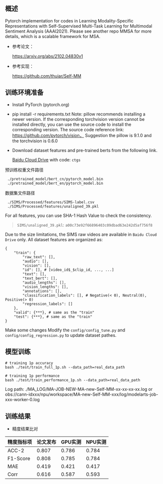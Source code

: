 <h2 id="概述.md">概述</h2>

Pytorch implementation for codes in Learning Modality-Specific Representations with Self-Supervised Multi-Task Learning for Multimodal Sentiment Analysis (AAAI2021). Please see another repo MMSA for more details, which is a scalable framework for MSA.

- 参考论文：

    https://arxiv.org/abs/2102.04830v1

- 参考实现：

    https://github.com/thuiar/Self-MM


<h2 id="训练环境准备.md">训练环境准备</h2>

- Install PyTorch (pytorch.org)
- pip install -r requirements.txt
  Note: pillow recommends installing a newer version. If the corresponding torchvision version cannot be installed directly, you can use the source code to install the corresponding version. The source code reference link: https://github.com/pytorch/vision，
Suggestion the pillow is 9.1.0 and the torchvision is 0.6.0
- Download dataset features and pre-trained berts from the following link.
    
    [Baidu Cloud Drive](https://pan.baidu.com/s/1oksuDEkkd3vGg2oBMBxiVw) with code: `ctgs`
    
预训练权重文件路径
```
 ./pretrained_model/bert_cn/pytorch_model.bin
 ./pretrained_model/bert_en/pytorch_model.bin
```
数据集文件路径
```
 ./SIMS/Processed/features/SIMS-label.csv
 ./SIMS/Processed/features/unaligned_39.pkl
```

For all features, you can use SHA-1 Hash Value to check the consistency.
> `SIMS/unaligned_39.pkl`: `a00c73e92f66896403c09dbad63e242d5af756f8`  

Due to the size limitations, the SIMS raw videos are available in `Baidu Cloud Drive` only. All dataset features are organized as:

```
{
    "train": {
        "raw_text": [],
        "audio": [],
        "vision": [],
        "id": [], # [video_id$_$clip_id, ..., ...]
        "text": [],
        "text_bert": [],
        "audio_lengths": [],
        "vision_lengths": [],
        "annotations": [],
        "classification_labels": [], # Negative(< 0), Neutral(0), Positive(> 0)
        "regression_labels": []
    },
    "valid": {***}, # same as the "train" 
    "test": {***}, # same as the "train"
}
```
Make some changes
Modify the `config/config_tune.py` and `config/config_regression.py` to update dataset pathes.

<h2 id="模型训练.md">模型训练</h2>

```
# training 1p accuracy
bash ./test/train_full_1p.sh --data_path=real_data_path

# training 1p performance
bash ./test/train_performance_1p.sh --data_path=real_data_path
```
Log path: ./MA_LOG/MA-JOB-NEW-MA-new-Self-MM-xx-xx-xx-xx.log or obs://cann-idxxx/npu/workspace/MA-new-Self-MM-xxx/log/modelarts-job-xxx-worker-0.log

<h2 id="训练结果.md">训练结果</h2>

- 精度结果比对

|精度指标项|论文发布|GPU实测|NPU实测|
|---|---|---|---|
|ACC-2|0.807|0.786|0.784|
|F1-Score|0.808|0.785|0.784|
|MAE|0.419|0.421|0.417|
|Corr|0.616|0.587|0.593|
